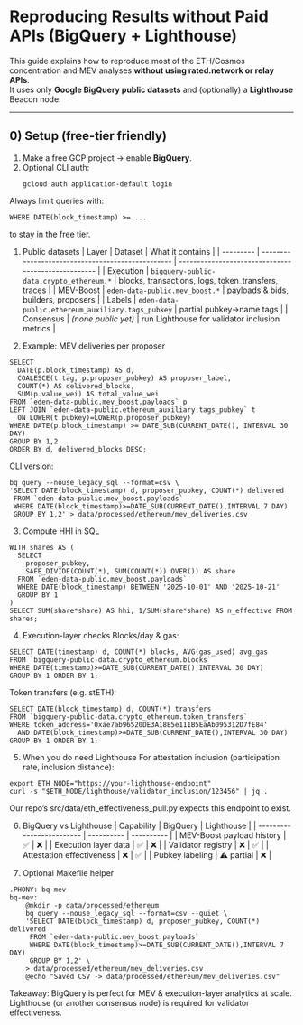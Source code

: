 # Reproducing Results without Paid APIs (BigQuery + Lighthouse)

This guide explains how to reproduce most of the ETH/Cosmos concentration and MEV analyses **without using rated.network or relay APIs**.  
It uses only **Google BigQuery public datasets** and (optionally) a **Lighthouse** Beacon node.

---

## 0) Setup (free-tier friendly)

1. Make a free GCP project → enable **BigQuery**.  
2. Optional CLI auth:
   ```
   gcloud auth application-default login
   ```
Always limit queries with:

```
WHERE DATE(block_timestamp) >= ...
```
to stay in the free tier.

1) Public datasets
   | Layer     | Dataset                                           | What it contains                                    |
| --------- | ------------------------------------------------- | --------------------------------------------------- |
| Execution | `bigquery-public-data.crypto_ethereum.*`          | blocks, transactions, logs, token_transfers, traces |
| MEV-Boost | `eden-data-public.mev_boost.*`                    | payloads & bids, builders, proposers                |
| Labels    | `eden-data-public.ethereum_auxiliary.tags_pubkey` | partial pubkey→name tags                            |
| Consensus | *(none public yet)*                               | run Lighthouse for validator inclusion metrics      |

3) Example: MEV deliveries per proposer
```
SELECT
  DATE(p.block_timestamp) AS d,
  COALESCE(t.tag, p.proposer_pubkey) AS proposer_label,
  COUNT(*) AS delivered_blocks,
  SUM(p.value_wei) AS total_value_wei
FROM `eden-data-public.mev_boost.payloads` p
LEFT JOIN `eden-data-public.ethereum_auxiliary.tags_pubkey` t
  ON LOWER(t.pubkey)=LOWER(p.proposer_pubkey)
WHERE DATE(p.block_timestamp) >= DATE_SUB(CURRENT_DATE(), INTERVAL 30 DAY)
GROUP BY 1,2
ORDER BY d, delivered_blocks DESC;
```
CLI version:

```
bq query --nouse_legacy_sql --format=csv \
'SELECT DATE(block_timestamp) d, proposer_pubkey, COUNT(*) delivered
 FROM `eden-data-public.mev_boost.payloads`
 WHERE DATE(block_timestamp)>=DATE_SUB(CURRENT_DATE(),INTERVAL 7 DAY)
 GROUP BY 1,2' > data/processed/ethereum/mev_deliveries.csv
```
3) Compute HHI in SQL
```
WITH shares AS (
  SELECT
    proposer_pubkey,
    SAFE_DIVIDE(COUNT(*), SUM(COUNT(*)) OVER()) AS share
  FROM `eden-data-public.mev_boost.payloads`
  WHERE DATE(block_timestamp) BETWEEN '2025-10-01' AND '2025-10-21'
  GROUP BY 1
)
SELECT SUM(share*share) AS hhi, 1/SUM(share*share) AS n_effective FROM shares;
```
4) Execution-layer checks
Blocks/day & gas:

```
SELECT DATE(timestamp) d, COUNT(*) blocks, AVG(gas_used) avg_gas
FROM `bigquery-public-data.crypto_ethereum.blocks`
WHERE DATE(timestamp)>=DATE_SUB(CURRENT_DATE(),INTERVAL 30 DAY)
GROUP BY 1 ORDER BY 1;
```
Token transfers (e.g. stETH):

```
SELECT DATE(block_timestamp) d, COUNT(*) transfers
FROM `bigquery-public-data.crypto_ethereum.token_transfers`
WHERE token_address='0xae7ab96520DE3A18E5e111B5EaAb095312D7fE84'
  AND DATE(block_timestamp)>=DATE_SUB(CURRENT_DATE(),INTERVAL 30 DAY)
GROUP BY 1 ORDER BY 1;
```
5) When you do need Lighthouse
For attestation inclusion (participation rate, inclusion distance):

```
export ETH_NODE="https://your-lighthouse-endpoint"
curl -s "$ETH_NODE/lighthouse/validator_inclusion/123456" | jq .
```
Our repo’s src/data/eth_effectiveness_pull.py expects this endpoint to exist.

6) BigQuery vs Lighthouse
| Capability                | BigQuery   | Lighthouse |
| ------------------------- | ---------- | ---------- |
| MEV-Boost payload history | ✅          | ❌          |
| Execution layer data      | ✅          | ❌          |
| Validator registry        | ❌          | ✅          |
| Attestation effectiveness | ❌          | ✅          |
| Pubkey labeling           | ⚠️ partial | ❌          |


7) Optional Makefile helper
```
.PHONY: bq-mev
bq-mev:
	@mkdir -p data/processed/ethereum
	bq query --nouse_legacy_sql --format=csv --quiet \
	'SELECT DATE(block_timestamp) d, proposer_pubkey, COUNT(*) delivered
	 FROM `eden-data-public.mev_boost.payloads`
	 WHERE DATE(block_timestamp)>=DATE_SUB(CURRENT_DATE(),INTERVAL 7 DAY)
	 GROUP BY 1,2' \
	> data/processed/ethereum/mev_deliveries.csv
	@echo "Saved CSV -> data/processed/ethereum/mev_deliveries.csv"
```
Takeaway:
BigQuery is perfect for MEV & execution-layer analytics at scale.
Lighthouse (or another consensus node) is required for validator effectiveness.
